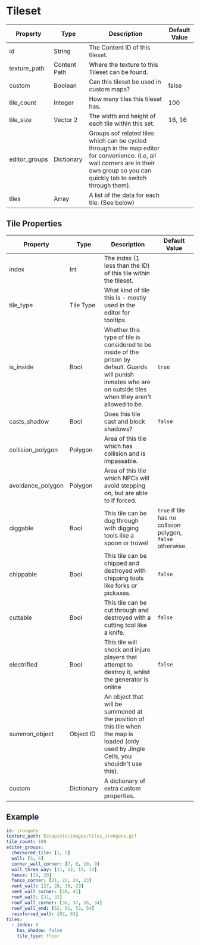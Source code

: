 # Tileset
| Property | Type | Description | Default Value |
| - | - | - | - |
| id | String | The Content ID of this tileset. | |
| texture_path | Content Path | Where the texture to this Tileset can be found. | |
| custom | Boolean | Can this tileset be used in custom maps? | false
| tile_count | Integer | How many tiles this tileset has. | 100 |
| tile_size | Vector 2 | The width and height of each tile within this set. | 16, 16 |
| editor_groups | Dictionary | Groups sof related tiles which can be cycled through in the map editor for convenience. (I.e, all wall corners are in their own group so you can quickly tab to switch through them). | |
| tiles | Array | A list of the data for each tile. (See below) | |

## Tile Properties
| Property | Type | Description | Default Value |
| - | - | - | - |
| index | Int | The index (1 less than the ID) of this tile within the tileset. |  |
| tile_type | Tile Type | What kind of tile this is - mostly used in the editor for tooltips.
| is_inside | Bool | Whether this type of tile is considered to be inside of the prison by default. Guards will punish inmates who are on outside tiles when they aren't allowed to be. | `true` |
| casts_shadow | Bool | Does this tile cast and block shadows? | `false` |
| collision_polygon | Polygon | Area of this tile which has collision and is impassable. | |
| avoidance_polygon | Polygon | Area of this tile which NPCs will avoid stepping on, but are able to if forced. | |
| diggable | Bool | This tile can be dug through with digging tools like a spoon or trowel | `true` if tile has no collision polygon, `false` otherwise. |
| chippable | Bool | This tile can be chipped and destroyed with chipping tools like forks or pickaxes. | `false` |
| cuttable | Bool | This tile can be cut through and destroyed with a cutting tool like a knife. | `false` |
| electrified | Bool | This tile will shock and injure players that attempt to destroy it, whilst the generator is online | `false` |
| summon_object | Object ID | An object that will be summoned at the position of this tile when the map is loaded (only used by Jingle Cells, you shouldn't use this).
| custom | Dictionary | A dictionary of extra custom properties. | |

## Example
```yml
id: irongate
texture_path: Escapists|images/tiles_irongate.gif
tile_count: 100
editor_groups:
  checkered_tile: [1, 2]
  wall: [5, 6]
  corner_wall_corner: [7, 8, 10, 9]
  wall_three_way: [11, 12, 13, 14]
  fence: [19, 20]
  fence_corner: [21, 22, 24, 23]
  vent_wall: [27, 28, 30, 29]
  vent_wall_corner: [40, 41]
  roof_wall: [31, 32]
  roof_wall_corner: [36, 37, 35, 34]
  roof_wall_end: [52, 51, 53, 54]
  reinforced_wall: [62, 63]
tiles:
  - index: 0
    has_shadow: false
    tile_type: floor
```
